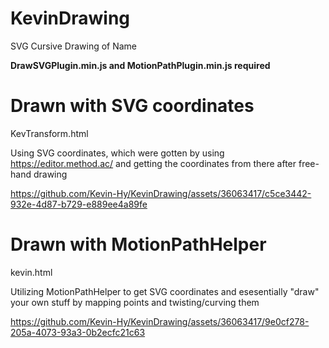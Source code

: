 # KevinDrawing
SVG Cursive Drawing of Name

**DrawSVGPlugin.min.js and MotionPathPlugin.min.js required**

# Drawn with SVG coordinates
KevTransform.html

Using SVG coordinates, which were gotten by using https://editor.method.ac/ and getting the coordinates from there after free-hand drawing

https://github.com/Kevin-Hy/KevinDrawing/assets/36063417/c5ce3442-932e-4d87-b729-e889ee4a89fe


# Drawn with MotionPathHelper
kevin.html 

Utilizing MotionPathHelper to get SVG coordinates and esesentially "draw" your own stuff by mapping points and twisting/curving them

https://github.com/Kevin-Hy/KevinDrawing/assets/36063417/9e0cf278-205a-4073-93a3-0b2ecfc21c63

